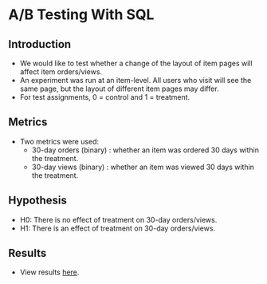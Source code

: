 # A/B Testing With SQL

## Introduction
- We would like to test whether a change of the layout of item pages will affect item orders/views.
- An experiment was run at an item-level. All users who visit will see the same page, but the layout of different item pages may differ.
- For test assignments, 0 = control and 1 = treatment.

## Metrics
- Two metrics were used:
  - 30-day orders (binary) : whether an item was ordered 30 days within the treatment.
  - 30-day views (binary) : whether an item was viewed 30 days within the treatment.

## Hypothesis
- H0: There is no effect of treatment on 30-day orders/views.
- H1: There is an effect of treatment on 30-day orders/views.

## Results
- View results [here](https://app.mode.com/lullaby1024/reports/2779da93b019).
